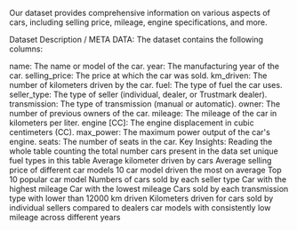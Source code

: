 Our dataset provides comprehensive information on various aspects of cars, including selling price, mileage, engine specifications, and more.

Dataset Description / META DATA: The dataset contains the following columns:

name: The name or model of the car.
year: The manufacturing year of the car.
selling_price: The price at which the car was sold.
km_driven: The number of kilometers driven by the car.
fuel: The type of fuel the car uses.
seller_type: The type of seller (individual, dealer, or Trustmark dealer).
transmission: The type of transmission (manual or automatic).
owner: The number of previous owners of the car.
mileage: The mileage of the car in kilometers per liter.
engine [CC]: The engine displacement in cubic centimeters (CC).
max_power: The maximum power output of the car's engine.
seats: The number of seats in the car.
Key Insights:
Reading the whole table counting the total number cars present in the data set unique fuel types in this table Average kilometer driven by cars Average selling price of different car models 10 car model driven the most on average Top 10 popular car model Numbers of cars sold by each seller type Car with the highest mileage Car with the lowest mileage Cars sold by each transmission type with lower than 12000 km driven Kilometers driven for cars sold by individual sellers compared to dealers car models with consistently low mileage across different years

